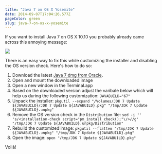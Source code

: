 ```yaml
---
title: "Java 7 on OS X Yosemite"
date: 2014-09-07T17:04:26.577Z
pageColor: green
slug: java-7-on-os-x-yosemite
---
```


If you want to install Java 7 on OS X 10.10 you probably already came across this annoying message: 

![](/content/images/2014/Sep/Bildschirmfoto_2014_09_07_um_18_50_31.png)

There is an easy way to fix this while customizing the installer and disabling the OS version check. Here's how to do so:

1. Download the latest [Java 7 dmg from Oracle](http://www.oracle.com/technetwork/java/javase/downloads/index.html).
2. Open and mount the downloaded image
3. Open a new window in the Terminal.app
4. Based on the downloaded version adjust the varibale below which will help us during the following customization:
  `JAVABUILD="67"`
5. Unpack the installer:
  `pkgutil --expand "/Volumes/JDK 7 Update ${JAVABUILD}/JDK 7 Update ${JAVABUILD}.pkg" "/tmp/JDK 7 Update ${JAVABUILD}.unpkg"`
6. Remove the OS version check in the `Distribution` file:
  `sed -i '' 's/<installation-check script="pm_install_check();"\/>//g' "/tmp/JDK 7 Update ${JAVABUILD}.unpkg/Distribution"`
7. Rebuild the customized image:
  `pkgutil --flatten "/tmp/JDK 7 Update ${JAVABUILD}.unpkg" "/tmp/JDK 7 Update ${JAVABUILD}.pkg"`
8. Open the image:
  `open "/tmp/JDK 7 Update ${JAVABUILD}.pkg"`
  
Voilà!
